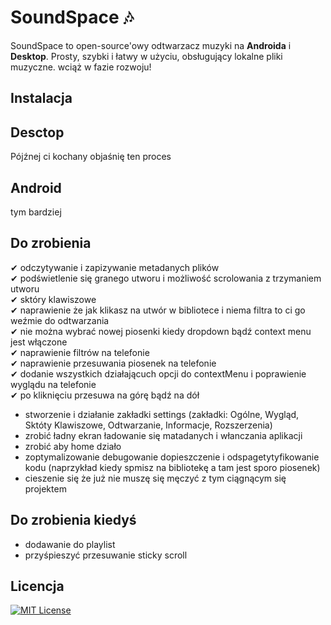 # SoundSpace 🎶
SoundSpace to open-source'owy odtwarzacz muzyki na **Androida** i **Desktop**. Prosty, szybki i łatwy w użyciu, obsługujący lokalne pliki muzyczne. wciąż w fazie rozwoju!

## Instalacja
<h2>Desctop</h2>
Pójźnej ci kochany objaśnię ten proces
<h2>Android</h2>
tym bardziej

## Do zrobienia
 ✔ odczytywanie i zapizywanie metadanych plików<br>
 ✔ podświetlenie się granego utworu i możliwość scrolowania z trzymaniem utworu<br>
 ✔ sktóry klawiszowe<br>
 ✔ naprawienie że jak klikasz na utwór w bibliotece i niema filtra to ci go weźmie do odtwarzania<br>
 ✔ nie można wybrać nowej piosenki kiedy dropdown bądź context menu jest włączone<br>
 ✔ naprawienie filtrów na telefonie<br>
 ✔ naprawienie przesuwania piosenek na telefonie<br>
 ✔ dodanie wszystkich działającuch opcji do contextMenu i poprawienie wyglądu na telefonie<br>
 ✔ po kliknięciu przesuwa na górę bądź na dół<br>
 - stworzenie i działanie zakładki settings (zakładki: Ogólne, Wygląd, Sktóty Klawiszowe, Odtwarzanie, Informacje, Rozszerzenia)<br>
 - zrobić ładny ekran ładowanie się matadanych i włanczania aplikacji<br>
 - zrobić aby home działo
 - zoptymalizowanie debugowanie dopieszczenie i odspagetytyfikowanie kodu (naprzykład kiedy spmisz na bibliotekę a tam jest sporo piosenek)<br>
 - cieszenie się że już nie muszę się męczyć z tym ciągnącym się projektem<br>

## Do zrobienia kiedyś
 - dodawanie do playlist
 - przyśpieszyć przesuwanie sticky scroll<br>

## Licencja
[![MIT License](https://img.shields.io/badge/License-MIT-green.svg)](https://choosealicense.com/licenses/mit/)
